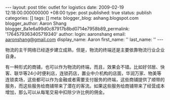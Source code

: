 --- layout: post title: outlet for logistics date: 2009-02-19 12:18:00.000000000 +08:00 type: post published: true status: publish categories: \[\] tags: \[\] meta: blogger\_blog: ashang.blogspot.com blogger\_author: Aaron Shang blogger\_8a1e6a99d0c87917b8bd0714e7958b89\_permalink: '1764579363405719340' author: login: aaronshang email: aaronshang@gmail.com display\_name: Aaron first\_name: '' last\_name: '' ---

物流的主干网络已经逐步建立成熟，但是，物流的终端还是主要依靠物流行业企业自身。

有一种形式的商铺，也可以作为物流的终端，而且，效果会不错。比如好邻居、快客、联华等24小时便利店，连锁药店，置业中介机构的店面，华润万家、物美等连锁卖场，这些都可以作为金融或者需要支付服务的终端，这些商铺提供了顺带的服务，而这些服务给商铺带来了潜在的客流。如果这些服务给商铺带来了经营成本增加，那么可以从每笔交易中扣除少许比例的佣金。

<img src="%7B%7B%20site.baseurl%20%7D%7D/assets/" width="1" height="1" />
